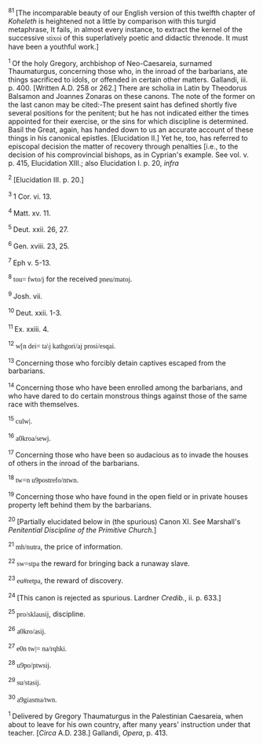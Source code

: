 <body>
 <p><a name="P400_83549"></a>
 <sup>81 </sup>[The incomparable beauty of our English version of this twelfth chapter of <i>Koheleth</i> is heightened not a little by comparison with this turgid metaphrase, It fails, in almost every instance, to extract the kernel of the successive <font face="SPIonic">stixoi</font> of this superlatively poetic and didactic threnode. It must have been a youthful work.] </p>
 
 <p><a name="P405_83898"></a>
 <sup>1 </sup>Of the holy Gregory, archbishop of Neo-Caesareia, surnamed Thaumaturgus, concerning those who, in the inroad of the barbarians, ate things sacrificed to idols, or offended in certain other matters. Gallandi, iii. p. 400. [Written A.D. 258 or 262.] There are scholia in Latin by Theodorus Balsamon and Joannes Zonaras on these canons. The note of the former on the last canon may be cited:-The present saint has defined shortly five several positions for the penitent; but he has not indicated either the times appointed for their exercise, or the sins for which discipline is determined. Basil the Great, again, has handed down to us an accurate account of these things in his canonical epistles. [Elucidation II.] Yet he, too, has referred to episcopal decision the matter of recovery through penalties [i.e., to the decision of his comprovincial bishops, as in Cyprian's example. See vol. v. p. 415, Elucidation XIII.; also Elucidation I. p. 20, <i>infra</i></p>
 
 <p><a name="P410_84924"></a>
 <sup>2 </sup>[Elucidation III. p. 20.]</p>
 
 <p><a name="P411_85270"></a>
 <sup>3 </sup>1 Cor. vi. 13.</p>
 
 <p><a name="P412_85420"></a>
 <sup>4 </sup>Matt. xv. 11.</p>
 
 <p><a name="P413_86403"></a>
 <sup>5 </sup>Deut. xxii. 26, 27.</p>
 
 <p><a name="P417_87514"></a>
 <sup>6 </sup>Gen. xviii. 23, 25.</p>
 
 <p><a name="P418_87565"></a>
 <sup>7 </sup>Eph v. 5-13.</p>
 
 <p><a name="P419_87850"></a>
 <sup>8 </sup><font face="SPIonic">tou= fwto/j</font> for the received <font face="SPIonic">pneu/matoj</font>. </p>
 
 <p><a name="P423_88835"></a>
 <sup>9 </sup>Josh. vii.</p>
 
 <p><a name="P427_90237"></a>
 <sup>10 </sup>Deut. xxii. 1-3.</p>
 
 <p><a name="P428_90502"></a>
 <sup>11 </sup>Ex. xxiii. 4.</p>
 
 <p><a name="P432_91432"></a>
 <sup>12 </sup><font face="SPIonic">w[n dei= ta\j kathgori/aj prosi/esqai.</font></p>
 
 <p><a name="P435_91534"></a>
 <sup>13 </sup>Concerning those who forcibly detain captives escaped from the barbarians.</p>
 
 <p><a name="P439_92140"></a>
 <sup>14 </sup>Concerning those who have been enrolled among the barbarians, and who have dared to do certain monstrous things against those of the same race with themselves.</p>
 
 <p><a name="P441_92606"></a>
 <sup>15 </sup><font face="SPIonic">culw|</font>.</p>
 
 <p><a name="P442_92832"></a>
 <sup>16 </sup><font face="SPIonic">a0kroa/sewj</font>.</p>
 
 <p><a name="P445_92991"></a>
 <sup>17 </sup>Concerning those who have been so audacious as to invade the houses of others in the inroad of the barbarians.</p>
 
 <p><a name="P447_93421"></a>
 <sup>18 </sup><font face="SPIonic">tw=n u9postrefo/ntwn</font>.</p>
 
 <p><a name="P450_93458"></a>
 <sup>19 </sup>Concerning those who have found in the open field or in private houses property left behind them by the barbarians. </p>
 
 <p><a name="P452_93919"></a>
 <sup>20 </sup>[Partially elucidated below in (the spurious) Canon XI. See Marshall's <i>Penitential Discipline of the Primitive Church.</i>]</p>
 
 <p><a name="P456_94166"></a>
 <sup>21 </sup><font face="SPIonic">mh/nutra</font>, the price of information.</p>
 
 <p><a name="P457_94219"></a>
 <sup>22 </sup><font face="SPIonic">sw=stpa</font> the reward for bringing back a runaway slave.</p>
 
 <p><a name="P458_94287"></a>
 <sup>23 </sup><font face="SPIonic">eu#retpa</font>, the reward of discovery.</p>
 
 <p><a name="P461_94393"></a>
 <sup>24 </sup>[This canon is rejected as spurious. Lardner <i>Credib.</i>, ii. p. 633.]</p>
 
 <p><a name="P463_94473"></a>
 <sup>25 </sup><font face="SPIonic">pro/sklausij</font>, discipline.</p>
 
 <p><a name="P464_94680"></a>
 <sup>26 </sup><font face="SPIonic">a0kro/asij.</font></p>
 
 <p><a name="P465_94746"></a>
 <sup>27 </sup><font face="SPIonic">e0n tw|= na/rqhki.</font></p>
 
 <p><a name="P466_95010"></a>
 <sup>28 </sup><font face="SPIonic">u9po/ptwsij.</font></p>
 
 <p><a name="P467_95137"></a>
 <sup>29 </sup><font face="SPIonic">su/stasij.</font></p>
 
 <p><a name="P468_95301"></a>
 <sup>30 </sup><font face="SPIonic">a9giasma/twn.</font> </p>
 
 <p><a name="P495_97041"></a>
 <sup>1 </sup>Delivered by Gregory Thaumaturgus in the Palestinian Caesareia, when about to leave for his own country, after many years' instruction under that teacher. [<i>Circa</i> A.D. 238.] Gallandi, <i>Opera</i>, p. 413.</p>
 
 </body>